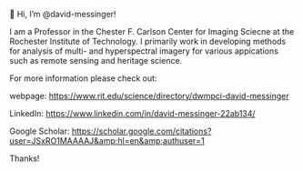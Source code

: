 👋 Hi, I’m @david-messinger!

I am a Professor in the Chester F. Carlson Center for Imaging Sciecne at the Rochester Institute of Technology.
I primarily work in developing methods for analysis of multi- and hyperspectral imagery for various appications
such as remote sensing and heritage science.

For more information please check out:

webpage: https://www.rit.edu/science/directory/dwmpci-david-messinger

LinkedIn: https://www.linkedin.com/in/david-messinger-22ab134/

Google Scholar: https://scholar.google.com/citations?user=JSxRO1MAAAAJ&amp;hl=en&amp;authuser=1

Thanks!

<!---
david-messinger/david-messinger is a ✨ special ✨ repository because its `README.md` (this file) appears on your GitHub profile.
You can click the Preview link to take a look at your changes.
--->
